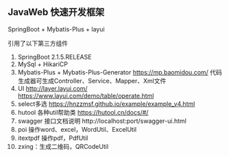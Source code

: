 
## JavaWeb 快速开发框架

SpringBoot + Mybatis-Plus + layui

引用了以下第三方组件
 1. SpringBoot 2.1.5.RELEASE
 2. MySql + HikariCP
 3. Mybatis-Plus + Mybatis-Plus-Generator https://mp.baomidou.com/  代码生成器可生成Controller、Service、Mapper、Xml文件
 4. UI http://layer.layui.com/  https://www.layui.com/demo/table/operate.html
 5. select多选 https://hnzzmsf.github.io/example/example_v4.html
 6. hutool 各种util帮助类 https://hutool.cn/docs/#/
 7. swagger 接口文档说明 http://localhost:port/swagger-ui.html
 8. poi 操作word、excel，WordUtil、ExcelUtil
 9. itextpdf 操作pdf，PdfUtil
 10. zxing：生成二维码，QRCodeUtil
 

 